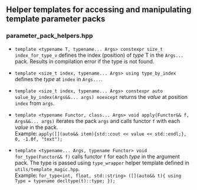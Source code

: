 ## Helper templates for accessing and manipulating template parameter packs

### parameter_pack_helpers.hpp

* `template <typename T, typename... Args> constexpr size_t index_for_type_v` defines the index (position) of *type* T in the `Args...` pack. Results in compilation error if the type is not found.

* `template <size_t index, typename... Args> using type_by_index` defines the *type* at `index` in `Args...`.

* `template <size_t index, typename... Args> constexpr auto value_by_index(Args&&... args) noexcept` returns the *value* at position `index` from `args`.

* `template <typename Functor, class... Args> void apply(Functor&& f, Args&&... args)` iterates the pack `args` and calls functor `f` with each *value* in the pack.
<br>Example: `apply([](auto&& item){std::cout << value << std::endl;}, 0, -1.0f, "text");`

* `template <typename... Args, typename Functor> void for_type(Functor&& f)` calls functor `f` for each *type* in the argument pack. The type is passed using `type_wrapper` helper template defined in `utils/template_magic.hpp`. 
<br>Example: `for_type<int, float, std::string> ([](auto&& t){ using Type = typename decltype(t)::type; });`
